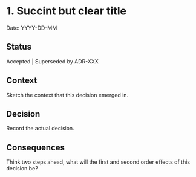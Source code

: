 # 1. Succint but clear title

Date: YYYY-DD-MM

## Status

Accepted | Superseded by ADR-XXX

## Context

Sketch the context that this decision emerged in.

## Decision

Record the actual decision.

## Consequences

Think two steps ahead, what will the first and second order effects of this decision be?
